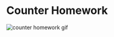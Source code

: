 # Counter Homework
![counter homework gif](https://user-images.githubusercontent.com/46137894/56574242-731ff800-65e2-11e9-85bf-f0902287d72a.gif)
